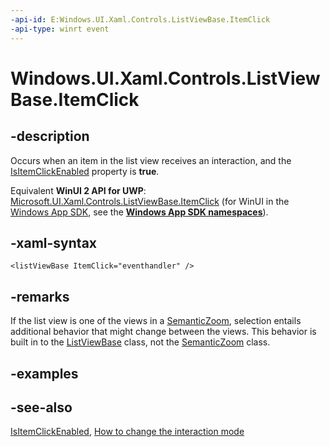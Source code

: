```yaml
---
-api-id: E:Windows.UI.Xaml.Controls.ListViewBase.ItemClick
-api-type: winrt event
---
```


<!-- Event syntax
public event Windows.UI.Xaml.Controls.ItemClickEventHandler ItemClick
-->

# Windows.UI.Xaml.Controls.ListViewBase.ItemClick

## -description
Occurs when an item in the list view receives an interaction, and the [IsItemClickEnabled](listviewbase_isitemclickenabled.md) property is **true**.

Equivalent **WinUI 2 API for UWP**: [Microsoft.UI.Xaml.Controls.ListViewBase.ItemClick](/windows/winui/api/microsoft.ui.xaml.controls.listviewbase.itemclick) (for WinUI in the [Windows App SDK](/windows/apps/windows-app-sdk/), see the **[Windows App SDK namespaces](/windows/windows-app-sdk/api/winrt/)**).

## -xaml-syntax
```xaml
<listViewBase ItemClick="eventhandler" />
```


## -remarks
If the list view is one of the views in a [SemanticZoom](semanticzoom.md), selection entails additional behavior that might change between the views. This behavior is built in to the [ListViewBase](listviewbase.md) class, not the [SemanticZoom](semanticzoom.md) class.

## -examples

## -see-also
[IsItemClickEnabled](listviewbase_isitemclickenabled.md), [How to change the interaction mode](/previous-versions/windows/apps/hh780625(v=win.10))
